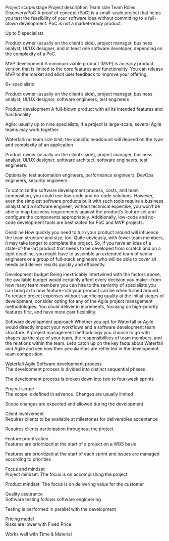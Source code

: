 Project scope/stage	Project description	Team size	Team Roles
Discovery/PoC
A proof of concept (PoC) is a small-scale project that helps you test the feasibility of your software idea without committing to a full-blown development. PoC is not a market-ready product.

Up to 5 specialists

Product owner (usually on the client’s side), project manager, business analyst, UI/UX designer, and at least one software developer, depending on the complexity of a PoC.

MVP development
A minimum viable product (MVP) is an early product version that is limited to the core features and functionality. You can release MVP to the market and elicit user feedback to improve your offering.

6+ specialists

Product owner (usually on the client’s side), project manager, business analyst, UI/UX designer, software engineers, test engineers

Product development
A full-blown product with all its intended features and functionality

Agile: usually up to nine specialists; if a project is large-scale, several Agile teams may work together.

Waterfall: no team size limit; the specific headcount will depend on the type and complexity of an application

Product owner (usually on the client’s side), project manager, business analyst, UI/UX designer, software architect, software engineers, test engineers.

Optionally: test automation engineers, performance engineers, DevOps engineers, security engineers

To optimize the software development process, costs, and team composition, you could use low-code and no-code solutions. However, even the simplest software products built with such tools require a business analyst and a software engineer; without technical expertise, you won’t be able to map business requirements against the product’s feature set and configure the components appropriately. Additionally, low-code and no-code development tools are best suited for PoC and MVP projects.

Deadline
How quickly you need to turn your product around will influence the team structure and size, too. Quite obviously, with fewer team members, it may take longer to complete the project. So, if you have an idea of a state-of-the-art product that needs to be developed from scratch and on a tight deadline, you might have to assemble an extended team of senior engineers or a group of full-stack engineers who will be able to cover all needs and deliver results quickly and efficiently.

Development budget
Being inextricably intertwined with the factors above, the available budget would certainly affect every decision you make—from how many team members you can hire to the seniority of specialists you can bring in to how feature-rich your product can be when turned around. To reduce project expenses without sacrificing quality at the initial stages of development, consider opting for any of the Agile project management methodologies. You could deliver in increments, focusing on high-priority features first, and have more cost flexibility.

Software development approach
Whether you opt for Waterfall or Agile would directly impact your workflows and a software development team structure. A project management methodology you choose to go with shapes up the size of your team, the responsibilities of team members, and the relations within the team. Let’s catch up on the key facts about Waterfall and Agile and see how their peculiarities are reflected in the development team composition.

Waterfall	Agile
Software development process	
The development process is divided into distinct sequential phases

The development process is broken down into two to four-week sprints

Project scope	
The scope is defined in advance. Changes are usually limited

Scope changes are expected and allowed during the development

Client involvement	
Requires clients to be available at milestones for deliverables acceptance

Requires clients participation throughout the project

Feature prioritization	
Features are prioritized at the start of a project on a WBS basis

Features are prioritized at the start of each sprint and issues are managed according to priorities

Focus and mindset	
Project mindset. The focus is on accomplishing the project

Product mindset. The focus is on delivering value for the customer

Quality assurance	
Software testing follows software engineering

Testing is performed in parallel with the development

Pricing model	
Risks are lower with Fixed Price

Works well with Time & Material
